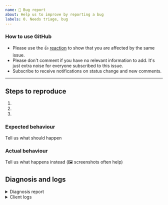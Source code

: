 ```yaml
---
name: 🐞 Bug report
about: Help us to improve by reporting a bug
labels: 0. Needs triage, bug
---
```


<!--- Please keep this note for other contributors -->

### How to use GitHub

* Please use the 👍 [reaction](https://blog.github.com/2016-03-10-add-reactions-to-pull-requests-issues-and-comments/) to show that you are affected by the same issue.
* Please don't comment if you have no relevant information to add. It's just extra noise for everyone subscribed to this issue.
* Subscribe to receive notifications on status change and new comments.

---

## Steps to reproduce
1.
2.
3.

<!---
Have you tried to reproduce the issue in Talk web-page as well?
If that is the case, open an issue in app repository instead: https://github.com/nextcloud/spreed/issues/new/choose
-->

### Expected behaviour
Tell us what should happen

### Actual behaviour
Tell us what happens instead (🖼️ screenshots often help)

## Diagnosis and logs

<details>
<summary>Diagnosis report</summary>

Insert a diagnosis report here.

It can be found in the About window (open from the menu or via <kbd>F1</kbd> and click on "Copy report" button).

</details>

<details>
<summary>Client logs</summary>

Press:
- **🪟 Windows:** <kbd>Ctrl</kbd>+<kbd>Shift</kbd>+<kbd>I</kbd>
- **🍎 macOS:** <kbd>Cmd</kbd>+<kbd>Option</kbd>+<kbd>C</kbd>
- **🐧Linux:** <kbd>Ctrl</kbd>+<kbd>Shift</kbd>+<kbd>I</kbd>

Or use the context menu to open the developer tools, then go to the Console tab.

```
Insert error logs here.
```

</details>
